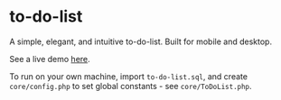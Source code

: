 # to-do-list

A simple, elegant, and intuitive to-do-list. Built for mobile and desktop.

See a live demo [here](http://to-do-list.jackrzhang.com).

To run on your own machine, import `to-do-list.sql`, and create `core/config.php` to set global constants - see `core/ToDoList.php`.
